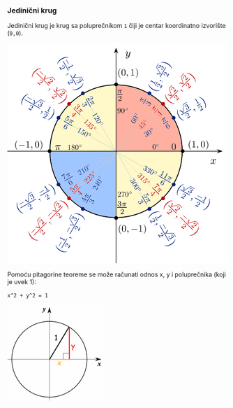 ### Jedinični krug

Jedinični krug je krug sa poluprečnikom `1` čiji je centar koordinatno izvorište (`0,0`).

![jedinicni-krug](slike/jedinicni-krug.png?row=true)

Pomoću pitagorine teoreme se može računati odnos x, y i poluprečnika (koji je uvek 1):
```
x^2 + y^2 = 1
```

![jedinicni-krug-pitagora](slike/jedinicni-krug-pitagora.gif?row=true)

